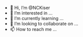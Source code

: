 - 👋 Hi, I’m @NCKiser
- 👀 I’m interested in ...
- 🌱 I’m currently learning ...
- 💞️ I’m looking to collaborate on ...
- 📫 How to reach me ...

<!---
NCKiser/NCKiser is a ✨ special ✨ repository because its `README.md` (this file) appears on your GitHub profile.
You can click the Preview link to take a look at your changes.
--->
